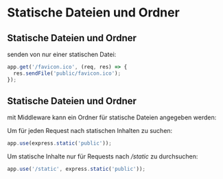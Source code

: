 # Statische Dateien und Ordner

## Statische Dateien und Ordner

senden von nur einer statischen Datei:

```js
app.get('/favicon.ico', (req, res) => {
  res.sendFile('public/favicon.ico');
});
```

## Statische Dateien und Ordner

mit Middleware kann ein Ordner für statische Dateien angegeben werden:

Um für jeden Request nach statischen Inhalten zu suchen:

```js
app.use(express.static('public'));
```

Um statische Inhalte nur für Requests nach _/static_ zu durchsuchen:

```js
app.use('/static', express.static('public'));
```
